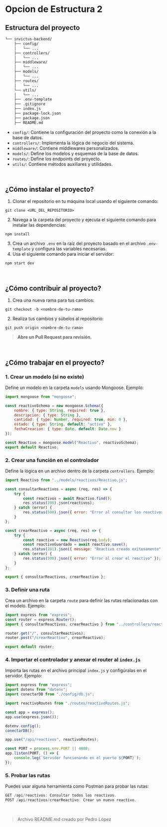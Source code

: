 # Opcion de Estructura 2


## Estructura del proyecto
```bash
└── invictus-backend/
    ├── config/
    │   └── ...
    ├── controllers/
    │   └── ...
    ├── middleware/
    │   └── ...
    ├── models/
    │   └── ...
    ├── routes/
    │   └── ...
    └── utils/
    │   └── ...
    ├── .env-template
    ├── .gitignore
    ├── index.js
    ├── package-lock.json
    ├── package.json
    ├── README.md

``` 

* `config/`: Contiene la configuración del proyecto como la conexión a la base de datos.
* `controllers/`: Implementa la lógica de negocio del sistema.
* `middleware/`: Contiene middlewares personalizados.
* `models/`: Define los modelos y esquemas de la base de datos.
* `routes/`: Define los endpoints del proyecto.
* `utils/`: Contiene métodos auxiliares y utilidades.

<br>

## ¿Cómo instalar el proyecto?
1. Clonar el repositorio en tu máquina local usando el siguiente comando:
```
git clone <URL_DEL_REPOSITORIO>
```
2. Navega a la carpeta del proyecto y ejecuta el siguiente comando para instalar las dependencias:
```
npm install
```
3. Crea un archivo `.env` en la raíz del proyecto basado en el archivo `.env-template` y configura las variables necesarias.
4. Usa el siguiente comando para iniciar el servidor:
```
npm start dev
```

<br>

## ¿Cómo contribuir al proyecto?
1. Crea una nueva rama para tus cambios:
```
git checkout -b <nombre-de-tu-rama>
```
2. Realiza tus cambios y súbelos al repositorio:
```
git push origin <nombre-de-tu-rama>
```


> **Abre un Pull Request para revisión.**
>

<br>

## ¿Cómo trabajar en el proyecto?
### 1. Crear un modelo (si no existe)
Define un modelo en la carpeta `models` usando Mongoose. Ejemplo:
```javascript
import mongoose from "mongoose";

const reactivoSchema = new mongoose.Schema({
    nombre: { type: String, required: true },
    descripcion: { type: String },
    cantidad: { type: Number, required: true, min: 0 },
    estado: { type: String, default: "activo" },
    fechaCreacion: { type: Date, default: Date.now }
});

const Reactivo = mongoose.model("Reactivo", reactivoSchema);
export default Reactivo;
```

### 2. Crear una función en el controlador
Define la lógica en un archivo dentro de la carpeta `controllers`. Ejemplo:
```javascript
import Reactivo from "../models/reactivos/Reactivo.js";

const consultarReactivos = async (req, res) => {
    try {
        const reactivos = await Reactivo.find();
        res.status(200).json(reactivos);
    } catch (error) {
        res.status(500).json({ error: "Error al consultar los reactivos" });
    }
};

const crearReactivo = async (req, res) => {
    try {
        const reactivo = new Reactivo(req.body);
        const reactivoGuardado = await reactivo.save();
        res.status(201).json({ message: "Reactivo creado exitosamente", reactivo: reactivoGuardado });
    } catch (error) {
        res.status(500).json({ error: "Error al crear el reactivo" });
    }
};

export { consultarReactivos, crearReactivo };
```

### 3. Definir una ruta
Crea un archivo en la carpeta `route` para definir las rutas relacionadas con el modelo. Ejemplo:
```javascript
import express from "express";
const router = express.Router();
import { consultarReactivos, crearReactivo } from "../controllers/reactivoController.js";

router.get("/", consultarReactivos);
router.post("/crearReactivo", crearReactivo);

export default router;
```

### 4. Importar el controlador y anexar el router al `index.js`
Importa las rutas en el archivo principal `index.js` y configúralas en el servidor. Ejemplo:
```javascript
import express from "express";
import dotenv from "dotenv";
import conectarDB from "./config/db.js";

import reactivoRoutes from "./routes/reactivoRoutes.js";

const app = express();
app.use(express.json());

dotenv.config();
conectarDB();

app.use("/api/reactivos", reactivoRoutes);

const PORT = process.env.PORT || 4000;
app.listen(PORT, () => {
    console.log(`Servidor funcionando en el puerto ${PORT}`);
});
```

### 5. Probar las rutas
Puedes usar alguna herramienta como Postman para probar las rutas:
```javascript
GET /api/reactivos: Consultar todos los reactivos.
POST /api/reactivos/crearReactivo: Crear un nuevo reactivo.
```

<br>

> Archivo README.md creado por Pedro López